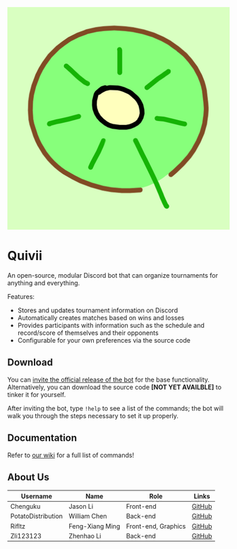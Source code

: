 <p align="center">
  <img src="https://raw.githubusercontent.com/PotatoDistribution/Quivii/main/assets/quivii.png">
</p>

# Quivii

An open-source, modular Discord bot that can organize tournaments for anything and everything. 

Features:
- Stores and updates tournament information on Discord
- Automatically creates matches based on wins and losses
- Provides participants with information such as the schedule and record/score of themselves and their opponents
- Configurable for your own preferences via the source code

## Download
You can [invite the official release of the bot](https://discord.com/api/oauth2/authorize?client_id=873357302399393822&permissions=8&scope=bot) for the base functionality.  
Alternatively, you can download the source code **\[NOT YET AVAILBLE\]** to tinker it for yourself.

After inviting the bot, type `!help` to see a list of the commands; the bot will walk you through the steps necessary to set it up properly.

## Documentation
Refer to [our wiki](https://github.com/PotatoDistribution/Quivii/wiki) for a full list of commands!

## About Us
| Username | Name | Role | Links |
| --- | --- | --- | --- |
| Chenguku | Jason Li | Front-end | [GitHub](https://github.com/Chenguku) |
| PotatoDistribution | William Chen | Back-end | [GitHub](https://github.com/PotatoDistribution) |
| Rifltz | Feng-Xiang Ming | Front-end, Graphics | [GitHub](https://github.com/Rifltz) |
| Zli123123 | Zhenhao Li | Back-end | [GitHub](https://github.com/Zli123123) |

